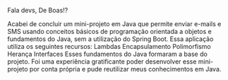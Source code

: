 Fala devs, De Boas!?

Acabei de concluir um mini-projeto em Java que permite enviar e-mails e SMS usando conceitos básicos de programação orientada a objetos e fundamentos do Java, sem a utilização do Spring Boot.
Essa aplicação utiliza os seguintes recursos:
Lambdas
Encapsulamento
Polimorfismo
Herança
Interfaces
Esses fundamentos do Java formaram a base do projeto. Foi uma experiência gratificante poder desenvolver esse mini-projeto por conta própria e pude reutilizar meus conhecimentos em Java.
